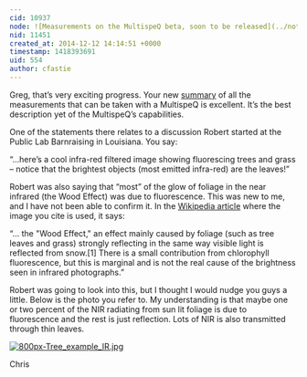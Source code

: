 ```yaml
---
cid: 10937
node: ![Measurements on the MultispeQ beta, soon to be released](../notes/gbathree/12-12-2014/measurements-on-the-multispeq-beta-soon-to-be-released)
nid: 11451
created_at: 2014-12-12 14:14:51 +0000
timestamp: 1418393691
uid: 554
author: cfastie
---
```


Greg, that’s very exciting progress. Your new [summary](http://blog.photosynq.org/what-you-can-measure-with-your-multispeq/) of all the measurements that can be taken with a MultispeQ is excellent. It’s the best description yet of the MultispeQ’s capabilities.

One of the statements there relates to a discussion Robert started at the Public Lab Barnraising in Louisiana. You say:

 “…here’s a cool infra-red filtered image showing fluorescing trees and grass – notice that the brightest objects (most emitted infra-red) are the leaves!”

Robert was also saying that “most” of the glow of foliage in the near infrared (the Wood Effect) was due to fluorescence. This was new to me, and I have not been able to confirm it. In the [Wikipedia article](http://en.wikipedia.org/wiki/Infrared_photography) where the image you cite is used, it says:

“… the "Wood Effect," an effect mainly caused by foliage (such as tree leaves and grass) strongly reflecting in the same way visible light is reflected from snow.[1] There is a small contribution from chlorophyll fluorescence, but this is marginal and is not the real cause of the brightness seen in infrared photographs.”

Robert was going to look into this, but I thought I would nudge you guys a little. Below is the photo you refer to. My understanding is that maybe one or two percent of the NIR radiating from sun lit foliage is due to fluorescence and the rest is just reflection. Lots of NIR is also transmitted through thin leaves.

[![800px-Tree_example_IR.jpg](https://i.publiclab.org/system/images/photos/000/008/345/medium/800px-Tree_example_IR.jpg)](https://i.publiclab.org/system/images/photos/000/008/345/original/800px-Tree_example_IR.jpg)



Chris